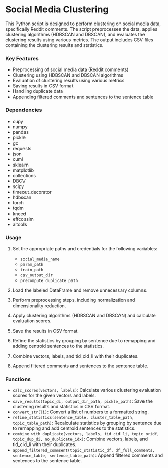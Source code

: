 # Social Media Clustering

This Python script is designed to perform clustering on social media data, specifically Reddit comments. The script preprocesses the data, applies clustering algorithms (HDBSCAN and DBSCAN), and evaluates the clustering results using various metrics. The output includes CSV files containing the clustering results and statistics.

### Key Features

- Preprocessing of social media data (Reddit comments)
- Clustering using HDBSCAN and DBSCAN algorithms
- Evaluation of clustering results using various metrics
- Saving results in CSV format
- Handling duplicate data
- Appending filtered comments and sentences to the sentence table

### Dependencies

- cupy
- numpy
- pandas
- pickle
- gc
- requests
- json
- cuml
- sklearn
- matplotlib
- collections
- DBCV
- scipy
- timeout_decorator
- hdbscan
- torch
- tqdm
- kneed
- effcossim
- aitools

### Usage

1. Set the appropriate paths and credentials for the following variables:

   - `social_media_name`
   - `param_path`
   - `train_path`
   - `csv_output_dir`
   - `precompute_duplicate_path`

2. Load the labeled DataFrame and remove unnecessary columns.

3. Perform preprocessing steps, including normalization and dimensionality reduction.

4. Apply clustering algorithms (HDBSCAN and DBSCAN) and calculate evaluation scores.

5. Save the results in CSV format.

6. Refine the statistics by grouping by sentence due to remapping and adding centroid sentences to the statistics.

7. Combine vectors, labels, and tid_cid_li with their duplicates.

8. Append filtered comments and sentences to the sentence table.

### Functions

- `calc_scores(vectors, labels)`: Calculate various clustering evaluation scores for the given vectors and labels.
- `save_results(topic_di, output_dir_path, pickle_path)`: Save the clustering results and statistics in CSV format.
- `convert_str(li)`: Convert a list of numbers to a formatted string.
- `refine_statistics(sentence_table, cluster_table_path, topic_table_path)`: Recalculate statistics by grouping by sentence due to remapping and add centroid sentences to the statistics.
- `combine_with_duplicate(vectors, labels, tid_cid_li, topic_oridf, topic_dup_di, no_duplicate_idx)`: Combine vectors, labels, and tid_cid_li with their duplicates.
- `append_filtered_commsent(topic_statistic_df, df_full_comments, sentence_table, sentence_table_path)`: Append filtered comments and sentences to the sentence table.